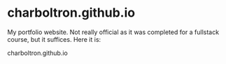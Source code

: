 # charboltron.github.io

My portfolio website. Not really official as it was completed for a fullstack course, but it suffices. Here it is: 

charboltron.github.io
